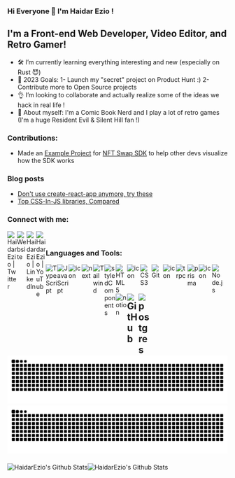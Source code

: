 ### Hi Everyone 🎉 I'm Haidar Ezio !

## I'm a Front-end Web Developer, Video Editor, and Retro Gamer!

- 🛠 I’m currently learning everything interesting and new (especially on Rust 😈)
- 📍 2023 Goals: 1- Launch my "secret" project on Product Hunt :) 2- Contribute more to Open Source projects
- 👌 I’m looking to collaborate and actually realize some of the ideas we hack in real life !
- 🎤 About myself: I'm a Comic Book Nerd and I play a lot of retro games (I'm a huge Resident Evil & Silent Hill fan !)

### Contributions:
- Made an [Example Project](https://github.com/HaidarEzio/NFTswap/tree/example-project) for [NFT Swap SDK](https://github.com/trader-xyz/nft-swap-sdk/commits?author=HaidarEzio) to help other devs visualize how the SDK works 

### Blog posts
<!-- BLOG-POST-LIST:START -->
- [Don&#39;t use create-react-app anymore, try these](https://heatseeker.hashnode.dev/dont-use-create-react-app)
- [Top CSS-In-JS libraries, Compared](https://heatseeker.hashnode.dev/top-css-in-js-libraries-compared)
<!-- BLOG-POST-LIST:END -->

### Connect with me:

[<img align="left" alt="HaidarEzio | Twitter" width="22px" src="https://simpleicons.vercel.app/twitter/00acee" />][twitter]
[<img align="left" alt="Website" width="22px" src="https://simpleicons.vercel.app/googlechrome/fff" />][website]
[<img align="left" alt="HaidarEzio | LinkedIn" width="22px" src="https://simpleicons.vercel.app/linkedin/0072b1" />][linkedin]
<!-- [<img align="left" alt="HaidarEzio | Instagram" width="22px" src="https://simpleicons.vercel.app/instagram/fff" />][instagram]-->
[<img align="left" alt="HaidarEzio | YouTube" width="22px" src="https://simpleicons.vercel.app/youtube/ff0000" />][youtube]

<br />

### Languages and Tools:


[<img align="left" alt="TypeScript" width="26px" src="https://simpleicons.vercel.app/typescript/3178C6" />][website]
[<img align="left" alt="JavaScript" width="26px" src="https://simpleicons.vercel.app/javascript/f7df1e" />][website]
[<img align="left" src="https://techstack-generator.vercel.app/react-icon.svg" alt="icon" width="30px"/>][website]
[<img align="left" alt="next" width="26px" src="https://simpleicons.vercel.app/nextdotjs/fff" />][website]
[<img align="left" alt="Tailwind" width="26px" src="https://simpleicons.vercel.app/tailwindcss/06B6D4" />][website]
[<img align="left" alt="styledComponents" width="26px" src="https://simpleicons.vercel.app/styledcomponents/fff" />][website]
[<img align="left" alt="HTML5" width="26px" src="https://simpleicons.vercel.app/html5/e34f26" />][website]
[<img align="left" src="https://techstack-generator.vercel.app/sass-icon.svg" alt="icon" width="30px"/>][website]
[<img align="left" alt="CSS3" width="26px" src="https://simpleicons.vercel.app/css3/1572b6" />][website]
[<img align="left" alt="Git" width="26px" src="https://simpleicons.vercel.app/git/E44C30" />][website]
[<img align="left" src="https://techstack-generator.vercel.app/redux-icon.svg" alt="icon" width="30px"  />][website]
[<img align="left" alt="trpc" width="26px" src="https://simpleicons.vercel.app/trpc/398CCB" />][website]
[<img align="left" alt="prisma" width="26px" src="https://simpleicons.vercel.app/prisma/000" />][website]
[<img align="left" src="https://techstack-generator.vercel.app/graphql-icon.svg" alt="icon" width="30px" />][website]
[<img align="left" alt="Node.js" width="26px" src="https://simpleicons.vercel.app/nodedotjs/393" />][website]
[<img align="left" alt="notion" width="26px" src="https://simpleicons.vercel.app/notion/fff" />][website]
<!--[<img align="left" alt="Visual Studio Code" width="26px" src="https://simpleicons.vercel.app/visualstudiocode/007acc" />][website]-->
[<img align="left" alt="GitHub" width="26px" src="https://simpleicons.vercel.app/github/fff" />][website]
[<img align="left" alt="postgres" width="26px" src="https://simpleicons.vercel.app/postgresql/336791" />][website]
<br />
<br />
![github contribution grid snake animation](https://raw.githubusercontent.com/HaidarEzio/HaidarEzio/output/github-contribution-grid-snake-dark.svg#gh-dark-mode-only)![github contribution grid snake animation](https://raw.githubusercontent.com/HaidarEzio/HaidarEzio/output/github-contribution-grid-snake.svg#gh-light-mode-only)
---

<img align="left" alt="HaidarEzio's Github Stats" src="https://github-readme-stats.vercel.app/api?username=HaidarEzio&show_icons=true&hide_border=true&theme=dark" />
<img align="left" alt="HaidarEzio's Github Stats" src="https://github-readme-stats.vercel.app/api/top-langs?username=HaidarEzio&show_icons=true&hide_border=true&theme=dark&langs_count=4&layout=compact" />

<br />
<br />
<br />
<br />
<br />
<br />
<br />
<br />
<br />
<br />
<br />
<br />
<br />





[website]: https://haidarezio.me
[twitter]: https://twitter.com/haidar_ezio
[linkedin]: https://www.linkedin.com/in/haidar-ezio-2a3a03182/
[youtube]: https://www.youtube.com/channel/UCFTQzKapiCcFx9_NzFcqHAw
[instagram]: https://instagram.com/haidar.ezio

